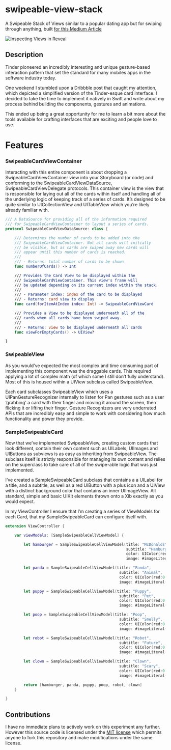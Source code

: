 # swipeable-view-stack
A Swipeable Stack of Views similar to a popular dating app but for swiping through anything, built [for this Medium Article](https://medium.com/@phillfarrugia/building-a-tinder-esque-card-interface-5afa63c6d3db)

![Inspecting Views in Reveal](https://cdn-images-1.medium.com/max/2000/1*xNdGVZT6Y-EYTWmFYag24A.png)

## Description

Tinder pioneered an incredibly interesting and unique gesture-based interaction pattern that set the standard for many mobiles apps in the software industry today. 

One weekend I stumbled upon a Dribbble post that caught my attention, which depicted a simplified version of the Tinder-esque card interface. I decided to take the time to implement it natively in Swift and write about my process behind building the components, gestures and animations. 

This ended up being a great opportunity for me to learn a bit more about the tools available for crafting interfaces that are exciting and people love to use.

# Features

### SwipeableCardViewContainer

Interacting with this entire component is about dropping a SwipeableCardViewContainer view into your Storyboard (or code) and conforming to the SwipeableCardViewDataSource, SwipeableCardViewDelegate protocols. This container view is the view that is responsible for laying out all of the cards within itself and handling all of the underlying logic of keeping track of a series of cards. It’s designed to be quite similar to UICollectionView and UITableView which you’re likely already familiar with.

```swift
/// A DataSource for providing all of the information required
/// for SwipeableCardViewContainer to layout a series of cards.
protocol SwipeableCardViewDataSource: class {

	/// Determines the number of cards to be added into the
	/// SwipeableCardViewContainer. Not all cards will initially
	/// be visible, but as cards are swiped away new cards will
	/// appear until this number of cards is reached.
	///
	/// - Returns: total number of cards to be shown
	func numberOfCards() -> Int

	/// Provides the Card View to be displayed within the
	/// SwipeableCardViewContainer. This view's frame will
	/// be updated depending on its current index within the stack.
	///
	/// - Parameter index: index of the card to be displayed
	/// - Returns: card view to display
	func card(forItemAtIndex index: Int) -> SwipeableCardViewCard

	/// Provides a View to be displayed underneath all of the
	/// cards when all cards have been swiped away.
	///
	/// - Returns: view to be displayed underneath all cards
	func viewForEmptyCards() -> UIView?

}
```

### SwipeableView

As you would’ve expected the most complex and time consuming part of implementing this component was the draggable cards. This required applying a lot of complex math (of which some I still don’t fully understand). Most of this is housed within a UIView subclass called SwipeableView.

Each card subclasses SwipeableView which uses a UIPanGestureRecognizer internally to listen for Pan gestures such as a user ‘grabbing’ a card with their finger and moving it around the screen, then flicking it or lifting their finger. Gesture Recognizers are very underrated APIs that are incredibly easy and simple to work with considering how much functionality and power they provide.

### SampleSwipeableCard

Now that we’ve implemented SwipeableView, creating custom cards that look different, contain their own content such as UILabels, UIImages and UIButtons as subviews is as easy as inheriting from SwipeableView. The subclass itself is strictly responsible for managing its own content and relies on the superclass to take care of all of the swipe-able logic that was just implemented.

I’ve created a SampleSwipeableCard subclass that contains a a UILabel for a title, and a subtitle, as well as a red UIButton with a plus icon and a UIView with a distinct background color that contains an inner UIImageView. All standard, simple and basic UIKit elements thrown onto a Xib exactly as you would expect.

In my ViewController I ensure that I’m creating a series of ViewModels for each Card, that my SampleSwipeableCard can configure itself with.


```swift
extension ViewController {

    var viewModels: [SampleSwipeableCellViewModel] {

        let hamburger = SampleSwipeableCellViewModel(title: "McDonalds",
                                                     subtitle: "Hamburger",
                                                     color: UIColor(red:0.96, green:0.81, blue:0.46, alpha:1.0),
                                                     image: #imageLiteral(resourceName: "hamburger"))

        let panda = SampleSwipeableCellViewModel(title: "Panda",
                                                  subtitle: "Animal",
                                                  color: UIColor(red:0.29, green:0.64, blue:0.96, alpha:1.0),
                                                  image: #imageLiteral(resourceName: "panda"))

        let puppy = SampleSwipeableCellViewModel(title: "Puppy",
                                                  subtitle: "Pet",
                                                  color: UIColor(red:0.29, green:0.63, blue:0.49, alpha:1.0),
                                                  image: #imageLiteral(resourceName: "puppy"))

        let poop = SampleSwipeableCellViewModel(title: "Poop",
                                                  subtitle: "Smelly",
                                                  color: UIColor(red:0.69, green:0.52, blue:0.38, alpha:1.0),
                                                  image: #imageLiteral(resourceName: "poop"))

        let robot = SampleSwipeableCellViewModel(title: "Robot",
                                                  subtitle: "Future",
                                                  color: UIColor(red:0.90, green:0.99, blue:0.97, alpha:1.0),
                                                  image: #imageLiteral(resourceName: "robot"))

        let clown = SampleSwipeableCellViewModel(title: "Clown",
                                                  subtitle: "Scary",
                                                  color: UIColor(red:0.83, green:0.82, blue:0.69, alpha:1.0),
                                                  image: #imageLiteral(resourceName: "clown"))

        return [hamburger, panda, puppy, poop, robot, clown]
    }

}
```

## Contributions

I have no immediate plans to actively work on this experiment any further. However this source code is licensed under the [MIT license](https://github.com/phillfarrugia/swipeable-view-stack/blob/master/LICENSE) which permits anyone to fork this repository and make modifications under the same license.